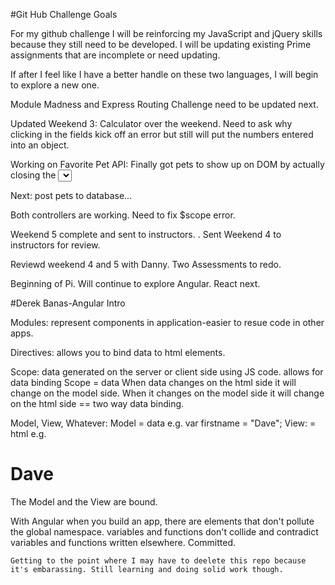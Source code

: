 #Git Hub Challenge Goals

For my github challenge I will be reinforcing my JavaScript and jQuery skills because they still need to be developed. I will be updating existing Prime assignments that are incomplete or need updating. 

If after I feel like I have a better handle on these two languages, I will begin to explore a new one.

Module Madness and Express Routing Challenge need to be updated next. 

Updated Weekend 3: Calculator over the weekend. Need to ask why clicking in the fields kick off an error but still will put the numbers entered into an object. 

Working on Favorite Pet API: Finally got pets to show up on DOM by actually closing the <select tag>

Next: post pets to database...

Both controllers are working. Need to fix $scope error. 

Weekend 5 complete and sent to instructors. . Sent Weekend 4 to instructors for review. 

Reviewd weekend 4 and 5 with Danny. Two Assessments to redo. 

Beginning of Pi. Will continue to explore Angular. React next. 

#Derek Banas-Angular Intro

Modules: represent components in application-easier to resue code in other apps. 

Directives: allows you to bind data to html elements. 

Scope: data generated on the server or client side using JS code. allows for data binding Scope = data
  When data changes on the html side it will change on the model side. When it changes on the model side
  it will change on the html side == two way data binding. 


Model, View, Whatever: 
Model = data e.g. var firstname = "Dave";
View: = html e.g. <h1>Dave</h1>

The Model and the View are bound. 

With Angular when you build an app, there are elements that don't pollute the global namespace. 
    variables and functions don't collide and contradict variables and functions written elsewhere. 
    Committed. 
    
    
    Getting to the point where I may have to deelete this repo because it's embarassing. Still learning and doing solid work though. 
    
